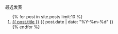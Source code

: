 <div class="box">
	<div class="box-title"> 最近发表 </div>
	<div class="box-content">
		<ol class="recent-post-list">
		{% for post in site.posts limit:10 %}
			<li><a href="post.url">{{ post.title }}</a> {{ post.date | date: "%Y-%m-%d" }}</li>
		{% endfor %}
		</ol>
	</div>
</div>